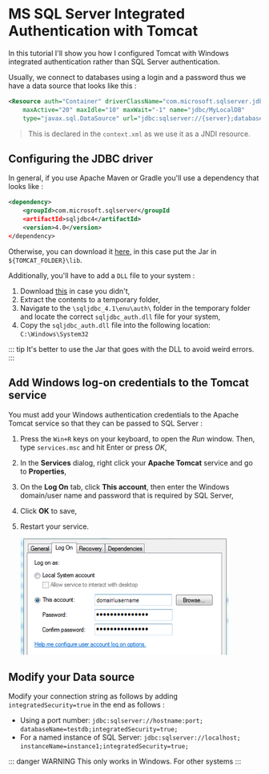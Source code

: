 # MS SQL Server Integrated Authentication with Tomcat

In this tutorial I'll show you how I configured Tomcat with Windows integrated authentication rather than SQL Server authentication.

Usually, we connect to databases using a login and a password thus we have a data source that looks like this :

```xml
<Resource auth="Container" driverClassName="com.microsoft.sqlserver.jdbc.SQLServerDriver" 
	maxActive="20" maxIdle="10" maxWait="-1" name="jdbc/MyLocalDB" 			
    type="javax.sql.DataSource" url="jdbc:sqlserver://{server};database={database};user={user};password={password}"/>
```

> This is declared in the `context.xml` as we use it as a JNDI resource.

## Configuring the JDBC driver

In general, if you use Apache Maven or Gradle you'll use a dependency that looks like :

```xml
<dependency>
	<groupId>com.microsoft.sqlserver</groupId
	<artifactId>sqljdbc4</artifactId>
	<version>4.0</version>
</dependency>
```

Otherwise, you can download it [here](https://www.microsoft.com/en-us/download/details.aspx?id=54670), in this case put the Jar in `${TOMCAT_FOLDER}\lib`.

Additionally, you'll have to add a `DLL` file to your system :

1. Download [this](https://www.microsoft.com/en-us/download/details.aspx?id=54670) in case you didn't,
2. Extract the contents to a temporary folder,
3. Navigate to the `\sqljdbc_4.1\enu\auth\` folder in the temporary folder and locate the correct `sqljdbc_auth.dll` file for your system,
4. Copy the `sqljdbc_auth.dll` file into the following location: `C:\Windows\System32`

::: tip
It's better to use the Jar that goes with the DLL to avoid weird errors.
:::

## Add Windows log-on credentials to the Tomcat service

You must add your Windows authentication credentials to the Apache Tomcat service so that they can be passed to SQL Server :

1. Press the `Win+R` keys on your keyboard, to open the *Run* window. Then, type `services.msc` and hit Enter or press *OK*,

2. In the **Services** dialog, right click your **Apache Tomcat** service and go to **Properties**,

3. On the **Log On** tab, click **This account**, then enter the Windows domain/user name and password that is required by SQL Server,

4. Click **OK** to save,

5. Restart your service.

   ![](./integrated-auth.png)

## Modify your Data source

Modify your connection string as follows by adding `integratedSecurity=true` in the end as follows :

- Using a port number:
  `jdbc:sqlserver://hostname:port; databaseName=testdb;integratedSecurity=true;`
- For a named instance of SQL Server:
  `jdbc:sqlserver://localhost; instanceName=instance1;integratedSecurity=true;`



::: danger WARNING
This only works in Windows. For other systems
:::